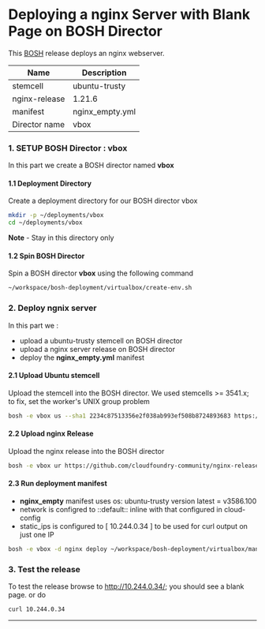 # Deploying a nginx Server with Blank Page on BOSH Director

This [BOSH](https://bosh.io/) release deploys an nginx webserver.

| Name | Description          |
| ------------- | ----------- |
| stemcell      | ubuntu-trusty|
| nginx-release     | 1.21.6|
| manifest      | nginx_empty.yml|
| Director name      | vbox|


### 1. SETUP BOSH Director : vbox 
In this part we create a BOSH director named **vbox**

#### 1.1 Deployment Directory
Create a deployment directory for our BOSH director vbox

```bash
mkdir -p ~/deployments/vbox
cd ~/deployments/vbox
```
**Note** - Stay in this directory only 

#### 1.2 Spin BOSH Director

Spin a BOSH director **vbox** using the following command

```bash
~/workspace/bosh-deployment/virtualbox/create-env.sh
```

### 2. Deploy ngnix server  
In this part we :
- upload a ubuntu-trusty stemcell on BOSH director
- upload a nginx server release on BOSH director
- deploy the **nginx_empty.yml** manifest


#### 2.1 Upload Ubuntu stemcell
Upload the stemcell into the BOSH director.
We used stemcells >= 3541.x; to fix, set the worker's UNIX group problem

```bash
bosh -e vbox us --sha1 2234c87513356e2f038ab993ef508b8724893683 https://bosh.io/d/stemcells/bosh-warden-boshlite-ubuntu-trusty-go_agent?v=3586.100
```

#### 2.2 Upload nginx Release
Upload the nginx release into the BOSH director

```bash
bosh -e vbox ur https://github.com/cloudfoundry-community/nginx-release/releases/download/1.21.6/nginx-release-1.21.6.tgz
```

#### 2.3 Run deployment manifest
- **nginx_empty** manifest uses os: ubuntu-trusty version latest = v3586.100
- network is configred to ::default:: inline with that configured in cloud-config
- static_ips is configured to [ 10.244.0.34 ] to be used for curl output on just one IP 

```bash
bosh -e vbox -d nginx deploy ~/workspace/bosh-deployment/virtualbox/manifests/nginx_empty.yml
```

### 3. Test the release
To test the release browse to <http://10.244.0.34/>; you should see a blank page.
or do
```bash
curl 10.244.0.34
```
________________________________________________________________________________

